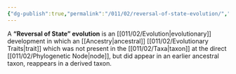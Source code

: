 ```yaml
---
{"dg-publish":true,"permalink":"/011/02/reversal-of-state-evolution/","title":"'Reversal of State' Evolution","tags":["BIOL422"],"noteIcon":"fallback","created":"2024-09-26T13:45:04.060-07:00","updated":"2024-09-26T15:02:13.997-07:00"}
---
```


A **“Reversal of State” evolution** is an [[011/02/Evolution\|evolutionary]] development in which an [[Ancestry\|ancestral]] [[011/02/Evolutionary Traits\|trait]] which was not present in the [[011/02/Taxa\|taxon]] at the direct [[011/02/Phylogenetic Node\|node]], but did appear in an earlier ancestral taxon, reappears in a derived taxon.